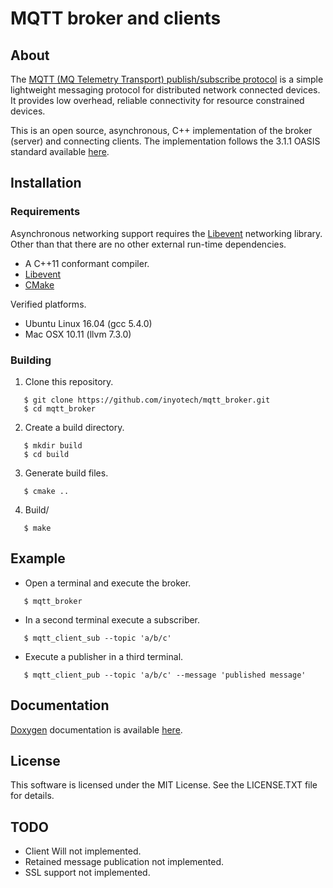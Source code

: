 # MQTT broker and clients

## About

The [MQTT (MQ Telemetry Transport) publish/subscribe
protocol](htts://mqtt.org) is a simple lightweight messaging protocol
for distributed network connected devices.  It provides low overhead,
reliable connectivity for resource constrained devices.

This is an open source, asynchronous, C++ implementation of the broker
(server) and connecting clients.  The implementation follows the 3.1.1
OASIS standard available
[here](http://docs.oasis-open.org/mqtt/mqtt/v3.1.1/os/mqtt-v3.1.1-os.html).

## Installation

### Requirements

Asynchronous networking support requires the
[Libevent](http://libevent.org) networking library.  Other than that
there are no other external run-time dependencies.

* A C++11 conformant compiler.
* [Libevent](http://libevent.org)
* [CMake](Cmhttps://cmake.org/)

Verified platforms.

* Ubuntu Linux 16.04 (gcc 5.4.0)
* Mac OSX 10.11 (llvm 7.3.0)

### Building

1. Clone this repository.
````
   $ git clone https://github.com/inyotech/mqtt_broker.git
   $ cd mqtt_broker
````

2. Create a build directory.
````
   $ mkdir build
   $ cd build
````

3. Generate build files.
````
   $ cmake ..
````

4. Build/
````
   $ make
````

## Example

* Open a terminal and execute the broker.
````
   $ mqtt_broker
````

* In a second terminal execute a subscriber.
````
   $ mqtt_client_sub --topic 'a/b/c'
````

* Execute a publisher in a third terminal.
````
   $ mqtt_client_pub --topic 'a/b/c' --message 'published message'
````

## Documentation

[Doxygen](http://www.stack.nl/~dimitri/doxygen/) documentation is
available [here](https://inyotech.github.io/mqtt_broker).

## License

This software is licensed under the MIT License.  See the LICENSE.TXT file for details.

## TODO

* Client Will not implemented.
* Retained message publication not implemented.
* SSL support not implemented.
